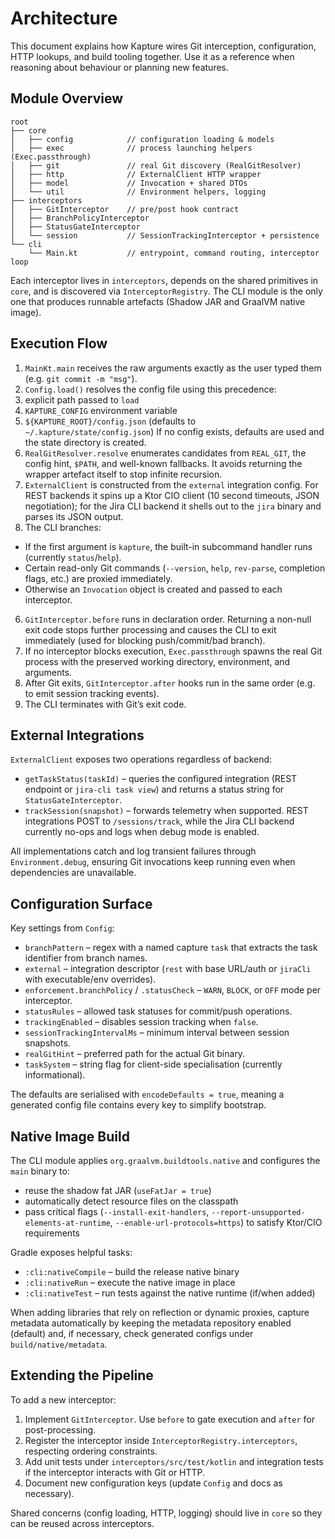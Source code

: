 # Architecture

This document explains how Kapture wires Git interception, configuration, HTTP lookups, and build tooling together.
Use it as a reference when reasoning about behaviour or planning new features.

## Module Overview

```
root
├── core
│   ├── config            // configuration loading & models
│   ├── exec              // process launching helpers (Exec.passthrough)
│   ├── git               // real Git discovery (RealGitResolver)
│   ├── http              // ExternalClient HTTP wrapper
│   ├── model             // Invocation + shared DTOs
│   └── util              // Environment helpers, logging
├── interceptors
│   ├── GitInterceptor    // pre/post hook contract
│   ├── BranchPolicyInterceptor
│   ├── StatusGateInterceptor
│   └── session           // SessionTrackingInterceptor + persistence
└── cli
    └── Main.kt           // entrypoint, command routing, interceptor loop
```

Each interceptor lives in `interceptors`, depends on the shared primitives in `core`, and is discovered via
`InterceptorRegistry`. The CLI module is the only one that produces runnable artefacts (Shadow JAR and GraalVM native
image).

## Execution Flow

1. `MainKt.main` receives the raw arguments exactly as the user typed them (e.g. `git commit -m "msg"`).
2. `Config.load()` resolves the config file using this precedence:
  1. explicit path passed to `load`
  2. `KAPTURE_CONFIG` environment variable
  3. `${KAPTURE_ROOT}/config.json` (defaults to `~/.kapture/state/config.json`)
     If no config exists, defaults are used and the state directory is created.
3. `RealGitResolver.resolve` enumerates candidates from `REAL_GIT`, the config hint, `$PATH`, and well-known fallbacks.
   It avoids returning the wrapper artefact itself to stop infinite recursion.
4. `ExternalClient` is constructed from the `external` integration config. For REST backends it spins up a Ktor CIO
   client (10 second timeouts, JSON negotiation); for the Jira CLI backend it shells out to the `jira` binary and parses
   its JSON output.
5. The CLI branches:
  - If the first argument is `kapture`, the built-in subcommand handler runs (currently `status`/`help`).
  - Certain read-only Git commands (`--version`, `help`, `rev-parse`, completion flags, etc.) are proxied immediately.
  - Otherwise an `Invocation` object is created and passed to each interceptor.
6. `GitInterceptor.before` runs in declaration order. Returning a non-null exit code stops further processing and causes
   the CLI to exit immediately (used for blocking push/commit/bad branch).
7. If no interceptor blocks execution, `Exec.passthrough` spawns the real Git process with the preserved working
   directory, environment, and arguments.
8. After Git exits, `GitInterceptor.after` hooks run in the same order (e.g. to emit session tracking events).
9. The CLI terminates with Git’s exit code.

## External Integrations

`ExternalClient` exposes two operations regardless of backend:

- `getTaskStatus(taskId)` – queries the configured integration (REST endpoint or `jira-cli task view`) and returns
  a status string for `StatusGateInterceptor`.
- `trackSession(snapshot)` – forwards telemetry when supported. REST integrations POST to `/sessions/track`, while the
  Jira CLI backend currently no-ops and logs when debug mode is enabled.

All implementations catch and log transient failures through `Environment.debug`, ensuring Git invocations keep running
even when dependencies are unavailable.

## Configuration Surface

Key settings from `Config`:

- `branchPattern` – regex with a named capture `task` that extracts the task identifier from branch names.
- `external` – integration descriptor (`rest` with base URL/auth or `jiraCli` with executable/env overrides).
- `enforcement.branchPolicy` / `.statusCheck` – `WARN`, `BLOCK`, or `OFF` mode per interceptor.
- `statusRules` – allowed task statuses for commit/push operations.
- `trackingEnabled` – disables session tracking when `false`.
- `sessionTrackingIntervalMs` – minimum interval between session snapshots.
- `realGitHint` – preferred path for the actual Git binary.
- `taskSystem` – string flag for client-side specialisation (currently informational).

The defaults are serialised with `encodeDefaults = true`, meaning a generated config file contains every key to simplify
bootstrap.

## Native Image Build

The CLI module applies `org.graalvm.buildtools.native` and configures the `main` binary to:

- reuse the shadow fat JAR (`useFatJar = true`)
- automatically detect resource files on the classpath
- pass critical flags (`--install-exit-handlers`, `--report-unsupported-elements-at-runtime`,
  `--enable-url-protocols=https`) to satisfy Ktor/CIO requirements

Gradle exposes helpful tasks:

- `:cli:nativeCompile` – build the release native binary
- `:cli:nativeRun` – execute the native image in place
- `:cli:nativeTest` – run tests against the native runtime (if/when added)

When adding libraries that rely on reflection or dynamic proxies, capture metadata automatically by keeping the
metadata repository enabled (default) and, if necessary, check generated configs under `build/native/metadata`.

## Extending the Pipeline

To add a new interceptor:

1. Implement `GitInterceptor`. Use `before` to gate execution and `after` for post-processing.
2. Register the interceptor inside `InterceptorRegistry.interceptors`, respecting ordering constraints.
3. Add unit tests under `interceptors/src/test/kotlin` and integration tests if the interceptor interacts with Git or
   HTTP.
4. Document new configuration keys (update `Config` and docs as necessary).

Shared concerns (config loading, HTTP, logging) should live in `core` so they can be reused across interceptors.
